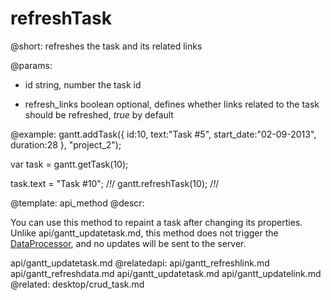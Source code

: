 refreshTask
=============

@short: refreshes the task and its related links
	

@params:
- id				string, number			the task id
* refresh_links		boolean					optional, defines whether links related to the task should be refreshed, <em>true</em> by default



@example:
gantt.addTask({
    id:10,
    text:"Task #5",
    start_date:"02-09-2013",
    duration:28
}, "project_2");

var task = gantt.getTask(10);

task.text = "Task #10"; /*!*/
gantt.refreshTask(10);       /*!*/

@template:	api_method
@descr:

You can use this method to repaint a task after changing its properties. Unlike api/gantt_updatetask.md, this method does not trigger the [DataProcessor](desktop/server_side.md), and no updates will be sent to the server.

 api/gantt_updatetask.md
@relatedapi:
	api/gantt_refreshlink.md
    api/gantt_refreshdata.md
    api/gantt_updatetask.md
    api/gantt_updatelink.md
@related:
	desktop/crud_task.md